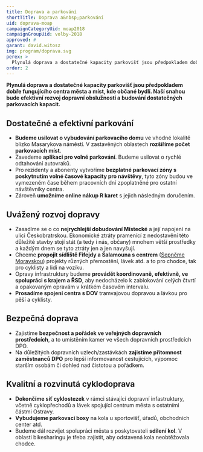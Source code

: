```yaml
---
title: Doprava a parkování
shortTitle: Doprava a&nbsp;parkování
uid: doprava-moap
campaignCategoryUid: moap2018
campaignGroupUid: volby-2018
approved: #
garant: david.witosz
img: program/doprava.svg
perex: >
  Plynulá doprava a dostatečné kapacity parkovišť jsou předpokladem dobře fungujícího centra města a míst, kde občané bydlí. Naší snahou bude efektivní rozvoj dopravní obslužnosti a budování dostatečných parkovacích kapacit.
order: 2
---
```


**Plynulá doprava a dostatečné kapacity parkovišť jsou předpokladem dobře fungujícího centra města a míst, kde občané bydlí. Naší snahou bude efektivní rozvoj dopravní obslužnosti a budování dostatečných parkovacích kapacit.**

## Dostatečné a efektivní parkování

<ul>
  <li><b>Budeme usilovat o vybudování parkovacího domu</b> ve vhodné lokalitě blízko Masarykova náměstí. V zastavěných oblastech <b>rozšíříme počet parkovacích míst</b>.</li>
  <li>Zavedeme <b>aplikaci pro volné parkování</b>. Budeme usilovat o rychlé odtahování autovraků.</li>
  <li>Pro rezidenty a abonenty vytvoříme <b>bezplatné parkovací zóny s poskytnutím volné časové kapacity pro návštěvy</b>, tyto zóny budou ve vymezeném čase během pracovních dní zpoplatněné pro ostatní návštěvníky centra.</li>
  <li>Zároveň <b>umožníme online nákup R karet</b> s jejich následným doručením.</li>
</ul>

## Uvážený rozvoj dopravy

<ul>
  <li>Zasadíme se o co <b>nejrychlejší dobudování Místecké</b> a její napojení na ulici Českobratrskou. Ekonomické ztráty pramenící z nedostavění této důležité stavby stojí stát (a tedy i nás, občany) mnohem větší prostředky a každým dnem se tyto ztráty jen a jen navyšují.</li>
  <li>Chceme <b>propojit sídliště Fifejdy a Šalamouna s centrem</b> (<a href="{{ 'aktuality/iniciativa-sepneme-moravskou.html' | relative_url }}">Sepněme Moravskou</a>) projekty různých přemostění, lávek atd. a to pro chodce, tak pro cyklisty a lidi na vozíku.</li>
  <li>Opravy infrastruktury budeme <b>provádět koordinovaně, efektivně, ve spolupráci s krajem a ŘSD</b>, aby nedocházelo k zablokování celých čtvrtí a opakovaným opravám v krátkém časovém intervalu.</li>
  <li><b>Prosadíme spojení centra s DOV</b> tramvajovou dopravou a lávkou pro pěší a cyklisty.</li>
</ul>

## Bezpečná doprava 

<ul>
  <li>Zajistíme <b>bezpečnost a pořádek ve veřejných dopravních prostředcích</b>, a to umístěním kamer ve všech dopravních prostředcích DPO.</li>
  <li>Na důležitých dopravních uzlech/zastávkách <b>zajistíme přítomnost zaměstnanců DPO</b> pro lepší informovanost cestujících, výpomoc starším osobám či dohled nad čistotou a pořádkem.</li>
</ul>

## Kvalitní a rozvinutá cyklodoprava

<ul>
  <li><b>Dokončíme síť cyklostezek</b> v rámci stávající dopravní infastruktury, včetně cyklopřechodů a lávek spojující centrum města s ostatními částmi Ostravy.</li>
  <li><b>Vybudujeme parkovací boxy</b> na kola u sportovišť, úřadů, obchodních center atd.</li>
  <li>Budeme dál rozvíjet spolupráci města s poskytovateli <b>sdílení kol</b>. V oblasti bikesharingu je třeba zajistit, aby odstavená kola neobtěžovala chodce.</li>
</ul>

